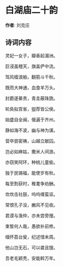 # 白湖庙二十韵

**作者**: 刘克庄

## 诗词内容

灵妃一女子，瓣香起湄洲。

巨浸虽稽天，旗盖俨中流。

驾风樯浪舶，翻筋斗千秋。

既而大神通，血食羊万头。

封爵遂綦贵，青圭蔽珠旒。

轮奂拟宫省，盥荐皆公侯。

始盛自全闽，俄遍于齐州。

静如海不波，幽与神为谋。

营卒尝密祷，山越立献囚。

岂必如麻姑，撒米人间游。

亦窃笑阿环，种桃儿童偷。

独于民锡福，能使岁有秋。

每至割获时，稚耄争劝酬。

坎坎击社鼓，呜呜缠蛮讴。

常恨孔子没，豳风不见收。

君谟与渔仲，亦未尝旁搜。

束晳何人哉，愚欲补前修。

缅怀荔台叟，纪述惜未周。

他山岂无石，可以砻且锼。

吾老毛颖秃，安能斡万年。

